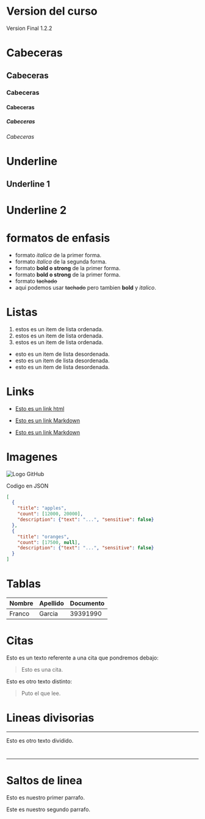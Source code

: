 # Version del curso
Version Final 1.2.2

# Cabeceras
## Cabeceras
### Cabeceras
#### Cabeceras
##### Cabeceras
###### Cabeceras

# Underline

Underline 1
-----------

Underline 2
===========

# formatos de enfasis
- formato *italica* de la primer forma.
- formato _italica_ de la segunda forma.
- formato **bold o strong** de la primer forma.
- formato __bold o strong__ de la primer forma.
- formato ~~tachado~~
- aqui podemos usar ~~tachado~~ pero tambien **bold** y *italico*.

# Listas
1. estos es un item de lista ordenada.
2. estos es un item de lista ordenada.
3. estos es un item de lista ordenada.

- esto es un item de lista desordenada.
- esto es un item de lista desordenada.
- esto es un item de lista desordenada.

# Links
- <a href="http://google.com">Esto es un link html<a>

- [Esto es un link Markdown](http://www.google.com)
- [Esto es un link Markdown](Index.html)

# Imagenes

![Logo GitHub](https://1000marcas.net/wp-content/uploads/2020/02/GitHub-Logo.jpg)

Codigo en JSON
```JSON
[
  {
    "title": "apples",
    "count": [12000, 20000],
    "description": {"text": "...", "sensitive": false}
  },
  {
    "title": "oranges",
    "count": [17500, null],
    "description": {"text": "...", "sensitive": false}
  }
]
```

# Tablas

| Nombre | Apellido | Documento |
| ------ | -------- | --------- |
| Franco |   Garcia |  39391990 |

# Citas

Esto es un texto referente a una cita que pondremos debajo:
> Esto es una cita.

Esto es otro texto distinto:
> Puto el que lee.


# Lineas divisorias

---
Esto es otro texto dividido.

#

___

# Saltos de linea

Esto es nuestro primer parrafo.

Este es nuestro segundo parrafo.